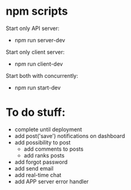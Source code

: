 # npm scripts
Start only API server:
- npm run server-dev

Start only client server:
- npm run client-dev

Start both with concurrently:
- npm run start-dev 

# To do stuff:

- complete until deployment
- add post('save') notifications on dashboard
- add possibility to post
    - add comments to posts
    - add ranks posts
- add forgot password
- add send email
- add real-time chat
- add APP server error handler















